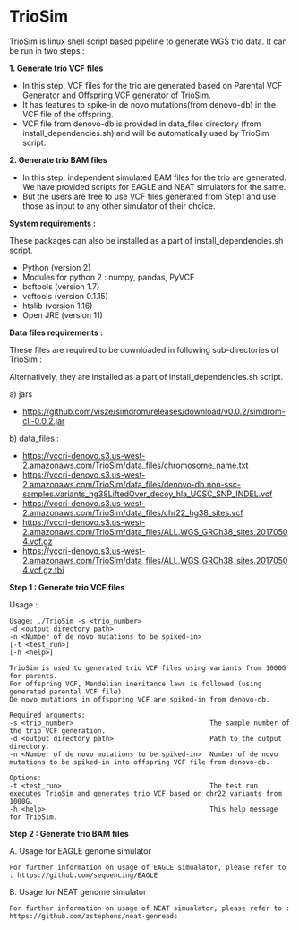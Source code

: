 # TrioSim

TrioSim is linux shell script based pipeline to generate WGS trio data. It can be run in two steps :

**1. Generate trio VCF files**

* In this step, VCF files for the trio are generated based on Parental VCF Generator and Offspring VCF generator of TrioSim.
* It has features to spike-in de novo mutations(from denovo-db) in the VCF file of the offspring.
* VCF file from denovo-db is provided in data_files directory (from install_dependencies.sh) and will be automatically used by TrioSim script.

**2. Generate trio BAM files**

* In this step, independent simulated BAM files for the trio are generated. We have provided scripts for EAGLE and NEAT simulators for the same. 
* But the users are free to use VCF files generated from Step1 and use those as input to any other simulator of their choice.

**System requirements :**

These packages can also be installed as a part of install_dependencies.sh script.

* Python (version 2)
* Modules for python 2 : numpy, pandas, PyVCF
* bcftools (version 1.7)
* vcftools (version 0.1.15)
* htslib (version 1.16)
* Open JRE (version 11)

**Data files requirements :**

These files are required to be downloaded in following sub-directories of TrioSim :

Alternatively, they are installed as a part of install_dependencies.sh script.

a) jars
* https://github.com/visze/simdrom/releases/download/v0.0.2/simdrom-cli-0.0.2.jar

b) data_files : 
* https://vccri-denovo.s3.us-west-2.amazonaws.com/TrioSim/data_files/chromosome_name.txt
* https://vccri-denovo.s3.us-west-2.amazonaws.com/TrioSim/data_files/denovo-db.non-ssc-samples.variants_hg38LiftedOver_decoy_hla_UCSC_SNP_INDEL.vcf
* https://vccri-denovo.s3.us-west-2.amazonaws.com/TrioSim/data_files/chr22_hg38_sites.vcf
* https://vccri-denovo.s3.us-west-2.amazonaws.com/TrioSim/data_files/ALL.WGS_GRCh38_sites.20170504.vcf.gz
* https://vccri-denovo.s3.us-west-2.amazonaws.com/TrioSim/data_files/ALL.WGS_GRCh38_sites.20170504.vcf.gz.tbi


**Step 1 : Generate trio VCF files**

   Usage :

    Usage: ./TrioSim -s <trio_number>
	-d <output directory path>
	-n <Number of de novo mutations to be spiked-in>
	[-t <test_run>]
	[-h <help>]
	
	TrioSim is used to generated trio VCF files using variants from 1000G for parents.
	For offspring VCF, Mendelian ineritance laws is followed (using generated parental VCF file).  
	De novo mutations in offsppring VCF are spiked-in from denovo-db.
	
	Required arguments:
	-s <trio_number>                                  The sample number of the trio VCF generation.
	-d <output directory path>                        Path to the output directory.
	-n <Number of de novo mutations to be spiked-in>  Number of de novo mutations to be spiked-in into offspring VCF file from denovo-db.
	
	Options:
	-t <test_run>                                     The test run executes TrioSim and generates trio VCF based on chr22 variants from 1000G.
	-h <help>                                         This help message for TrioSim.

**Step 2 : Generate trio BAM files**

A. Usage for EAGLE genome simulator
    
    For further information on usage of EAGLE simualator, please refer to : https://github.com/sequencing/EAGLE
    
B. Usage for NEAT genome simulator
    
    For further information on usage of NEAT simualator, please refer to : https://github.com/zstephens/neat-genreads
    
    
